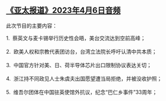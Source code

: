 <!--1680811435000-->
[《亚太报道》2023年4月6日音频](https://www.rfa.org/mandarin/yataibaodao/apr-audio/yp-04062023131705.html)
------

<p><span>此次节目的主要内容：</span></p><div><span>1.  蔡英文与麦卡锡举行历史性会晤，美台交流达到空前高峰；</span></div><div><span> </span></div><div><span>2.  欧美人权和宗教代表团访台，台湾立法院长呼吁认清中共本质；</span></div><div><span> </span></div><div><span>3.  中国官方针对美、日、荷半导体芯片出口限制协议表达关切；</span></div><div><span> </span></div><div><span>4.  浙江持不同政见人士朱虞夫出国愿望遭当局拒绝，并被没收护照；</span></div><div><span> </span></div><div><span>5.  维吾尔团体在中国驻英使馆外抗议，纪念“巴仁乡事件”33周年；</span></div><div></div>
